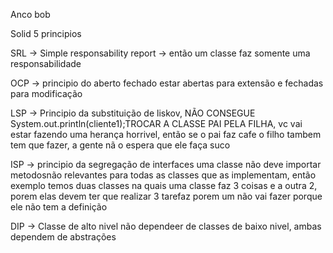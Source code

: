 Anco bob

Solid 5 principios 

SRL -> Simple responsability report -> então um classe faz somente uma responsabilidade

OCP -> principio do aberto fechado estar abertas para extensão e fechadas para modificação

LSP ->  Principio da substituição de liskov, NÃO CONSEGUE System.out.println(cliente1);TROCAR A CLASSE PAI PELA FILHA, vc vai estar fazendo uma herança horrivel, então se o pai faz cafe o filho tambem tem que fazer, a gente nã o espera que ele faça suco

ISP -> principio da segregação de interfaces uma classe não deve importar metodosnão relevantes para todas as classes que as implementam, então exemplo temos duas classes na quais uma classe faz 3 coisas e a outra 2, porem elas devem ter que realizar 3 tarefaz porem um não vai fazer porque ele não tem a definição

DIP -> Classe de alto nivel não dependeer de classes de baixo nivel, ambas dependem de abstrações